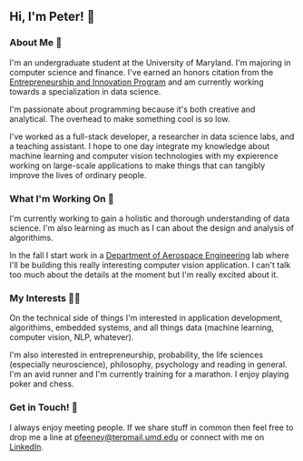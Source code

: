 ## Hi, I'm Peter! 👋

<!--
**peter-feeney/peter-feeney** is a ✨ _special_ ✨ repository because its `README.md` (this file) appears on your GitHub profile.

Here are some ideas to get you started:

- 🔭 I’m currently working on ...
- 🌱 I’m currently learning ...
- 👯 I’m looking to collaborate on ...
- 🤔 I’m looking for help with ...
- 💬 Ask me about ...
- 📫 How to reach me: ...
- 😄 Pronouns: ...
- ⚡ Fun fact: ...
-->

### About Me 🏃

I'm an undergraduate student at the University of Maryland. I'm majoring in computer science and finance. I've earned an honors citation from the [Entrepreneurship and Innovation Program](http://eip.umd.edu/) and am currently working towards a specialization in data science.

I'm passionate about programming because it's both creative and analytical. The overhead to make something cool is so low. 

I've worked as a full-stack developer, a researcher in data science labs, and a teaching assistant. I hope to one day integrate my knowledge about machine learning and computer vision technologies with my expierence working on large-scale applications to make things that can tangibly improve the lives of ordinary people.   

### What I'm Working On 🔭

I'm currently working to gain a holistic and thorough understanding of data science. I'm also learning as much as I can about the design and analysis of algorithims. 

In the fall I start work in a [Department of Aerospace Engineering](https://aero.umd.edu/) lab where I'll be building this really interesting computer vision application. I can't talk too much about the details at the moment but I'm really excited about it.

### My Interests 👨‍💻️

On the technical side of things I'm interested in application development, algorithims, embedded systems, and all things data (machine learning, computer vision, NLP, whatever).

I'm also interested in entrepreneurship, probability, the life sciences (especially neuroscience), philosophy, psychology and reading in general. I'm an avid runner and I'm currently training for a marathon. I enjoy playing poker and chess. 

### Get in Touch! 💬 

I always enjoy meeting people. If we share stuff in common then feel free to drop me a line at pfeeney@terpmail.umd.edu or connect with me on [LinkedIn](www.linkedin.com/in/peter-feeney).
